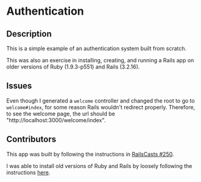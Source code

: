 # Authentication

## Description
This is a simple example of an authentication system built from scratch.

This was also an exercise in installing, creating, and running a Rails app on older versions of Ruby (1.9.3-p551) and Rails (3.2.16).

## Issues
Even though I generated a `welcome` controller and changed the root to go to `welcome#index`, for some reason Rails wouldn't redirect properly. Therefore, to see the welcome page, the url should be "http://localhost:3000/welcome/index".

## Contributors
This app was built by following the instructions in [RailsCasts #250](http://railscasts.com/episodes/250-authentication-from-scratch-revised).

I was able to install old versions of Ruby and Rails by loosely following the instructions [here](http://stackoverflow.com/questions/8877772/how-do-you-use-multiple-rails-versions-with-rbenv).
